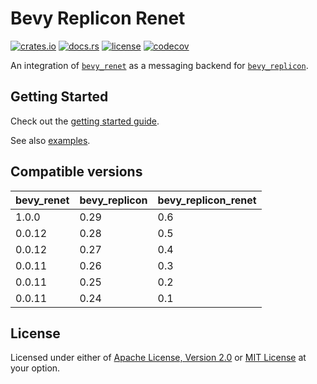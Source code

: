 # Bevy Replicon Renet

[![crates.io](https://img.shields.io/crates/v/bevy_replicon_renet)](https://crates.io/crates/bevy_replicon_renet)
[![docs.rs](https://docs.rs/bevy_replicon_renet/badge.svg)](https://docs.rs/bevy_replicon_renet)
[![license](https://img.shields.io/crates/l/bevy_replicon_renet)](#license)
[![codecov](https://codecov.io/gh/projectharmonia/bevy_replicon_renet/graph/badge.svg?token=ZrlFB8wBpO)](https://codecov.io/gh/projectharmonia/bevy_replicon_renet)

An integration of [`bevy_renet`](https://github.com/lucaspoffo/renet/tree/master/bevy_renet) as a messaging backend for [`bevy_replicon`](https://github.com/projectharmonia/bevy_replicon).

## Getting Started

Check out the [getting started guide](https://docs.rs/bevy_replicon_renet).

See also [examples](examples).

## Compatible versions

| bevy_renet | bevy_replicon | bevy_replicon_renet |
| ---------- | ------------- | ------------------- |
| 1.0.0      | 0.29          | 0.6                 |
| 0.0.12     | 0.28          | 0.5                 |
| 0.0.12     | 0.27          | 0.4                 |
| 0.0.11     | 0.26          | 0.3                 |
| 0.0.11     | 0.25          | 0.2                 |
| 0.0.11     | 0.24          | 0.1                 |

## License

Licensed under either of [Apache License, Version 2.0](LICENSE-APACHE) or [MIT License](LICENSE-MIT) at your option.

